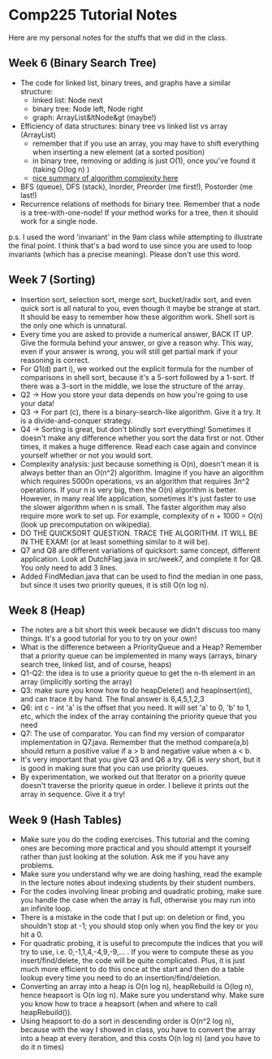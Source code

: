 # Comp225 Tutorial Notes

Here are my personal notes for the stuffs that we did in the class. 

## Week 6 (Binary Search Tree)

* The code for linked list, binary trees, and graphs have a similar structure:
  * linked list: Node next
  * binary tree: Node left, Node right
  * graph: ArrayList&ltNode&gt (maybe!)
* Efficiency of data structures: binary tree vs linked list vs array (ArrayList)
  * remember that if you use an array, you may have to shift everything when inserting a new element (at a sorted position)
  * in binary tree, removing or adding is just O(1), once you've found it (taking O(log n) )
  * [nice summary of algorithm complexity here](http://bigocheatsheet.com/)
* BFS (queue), DFS (stack), Inorder, Preorder (me first!), Postorder (me last!)
* Recurrence relations of methods for binary tree. Remember that a node is a tree-with-one-node! If your method works for a tree,
then it should work for a single node.

p.s. I used the word 'invariant' in the 9am class while attempting to illustrate the final point.
I think that's a bad word to use since you are used to loop invariants (which has a precise meaning).
Please don't use this word.

## Week 7 (Sorting)

* Insertion sort, selection sort, merge sort, bucket/radix sort, and even quick sort is all natural to you, even though it
maybe be strange at start. It should be easy to remember how these algorithm work. Shell sort is the only one which is unnatural.
* Every time you are asked to provide a numerical answer, BACK IT UP. Give the formula behind your answer, or give a reason why.
This way, even if your answer is wrong, you will still get partial mark if your reasoning is correct.
* For Q1(d) part i), we worked out the explicit formula for the number of comparisons in shell sort, because it's a 5-sort followed
by a 1-sort. If there was a 3-sort in the middle, we lose the structure of the array.
* Q2 -> How you store your data depends on how you're going to use your data!
* Q3 -> For part (c), there is a binary-search-like algorithm. Give it a try. It is a divide-and-conquer strategy.
* Q4 -> Sorting is great, but don't blindly sort everything! Sometimes it doesn't make any difference whether you sort the data first or not.
Other times, it makes a huge difference. Read each case again and convince yourself whether or not you would sort.
* Complexity analysis: just because something is O(n), doesn't mean it is always better than an O(n^2) algorithm. Imagine if you have
an algorithm which requires 5000n operations, vs an algorithm that requires 3n^2 operations. If your n is very big, then the O(n)
algorithm is better. However, in many real life application, sometimes it's just faster to use the slower algorithm when n is small.
The faster algorithm may also require more work to set up. For example, complexity of n + 1000 = O(n) (look up precomputation on wikipedia).
* DO THE QUICKSORT QUESTION. TRACE THE ALGORITHM. IT WILL BE IN THE EXAM! (or at least something similar to it will be).
* Q7 and Q8 are different variations of quicksort: same concept, different application. Look at DutchFlag.java in src/week7, and complete it for Q8.
You only need to add 3 lines.
* Added FindMedian.java that can be used to find the median in one pass, but since it uses two priority queues, it is still O(n log n).

## Week 8 (Heap)

* The notes are a bit short this week because we didn't discuss too many things. It's a good tutorial for you to try on your own!
* What is the difference between a PriorityQueue and a Heap? Remember that a priority queue can be implemented in many ways (arrays, binary search tree,
linked list, and of course, heaps)
* Q1-Q2: the idea is to use a priority queue to get the n-th element in an array (implicitly sorting the array)
* Q3: make sure you know how to do heapDelete() and heapInsert(int), and can trace it by hand. The final answer is 6,4,5,1,2,3
* Q6: int c - int 'a' is the offset that you need. It will set 'a' to 0, 'b' to 1, etc, which the index of the array containing the priority queue
that you need
* Q7: The use of comparator. You can find my version of comparator implementation in Q7.java. Remember that the method compare(a,b) should return a positive
value if a > b and negative value when a < b.
* It's very important that you give Q3 and Q6 a try. Q6 is *very* short, but it is good in making sure that you can use priority queues.
* By experimentation, we worked out that Iterator on a priority queue doesn't traverse the priority queue in order. I believe it prints out the array
in sequence. Give it a try!

## Week 9 (Hash Tables)

* Make sure you do the coding exercises. This tutorial and the coming ones are becoming more  practical and you should attempt it yourself rather than
just looking at the solution. Ask me if you have any problems.
* Make sure you understand why we are doing hashing, read the example in the lecture notes about indexing students by their student numbers.
* For the codes involving linear probing and quadratic probing, make sure you handle the case when the array is full, otherwise you
may run into an infinite loop.
* There is a mistake in the code that I put up: on deletion or find, you shouldn't stop at -1; you should stop only when you find the key
or you hit a 0.
* For quadratic probing, it is useful to precompute the indices that you will try to use, i.e. 0,-1,1,4,-4,9,-9,... . If you were to
compute these as you insert/find/delete, the code will be quite complicated. Plus, it is just much more efficient to do this once at the start
and then do a table lookup every time you need to do an insertion/find/deletion.
* Converting an array into a heap is O(n log n), heapRebuild is O(log n), hence heapsort is O(n log n). Make sure you understand why.
Make sure you know how to trace a heapsort (when and where to call heapRebuild()).
* Using heapsort to do a sort in descending order is O(n^2 log n), because with the way I showed in class, you have to convert the array
into a heap at every iteration, and this costs O(n log n) (and you have to do it n times)


